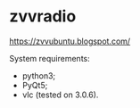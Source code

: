 # zvvradio
https://zvvubuntu.blogspot.com/

System requirements:
 - python3;
 - PyQt5;
 - vlc (tested on 3.0.6).
